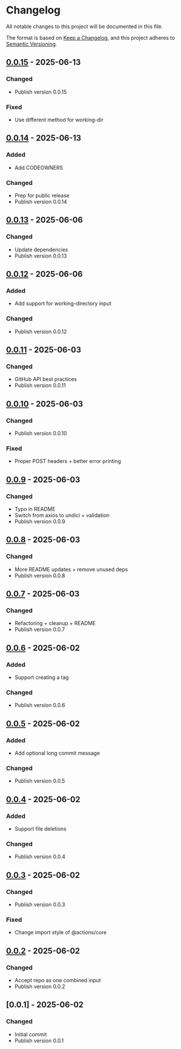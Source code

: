 # Changelog

All notable changes to this project will be documented in this file.

The format is based on [Keep a Changelog](https://keepachangelog.com/en/1.0.0/),
and this project adheres to [Semantic Versioning](https://semver.org/spec/v2.0.0.html).

## [0.0.15] - 2025-06-13

### Changed

- Publish version 0.0.15

### Fixed

- Use different method for working-dir

## [0.0.14] - 2025-06-13

### Added

- Add CODEOWNERS

### Changed

- Prep for public release
- Publish version 0.0.14

## [0.0.13] - 2025-06-06

### Changed

- Update dependencies
- Publish version 0.0.13

## [0.0.12] - 2025-06-06

### Added

- Add support for working-directory input

### Changed

- Publish version 0.0.12

## [0.0.11] - 2025-06-03

### Changed

- GitHub API best practices
- Publish version 0.0.11

## [0.0.10] - 2025-06-03

### Changed

- Publish version 0.0.10

### Fixed

- Proper POST headers + better error printing

## [0.0.9] - 2025-06-03

### Changed

- Typo in README
- Switch from axios to undici + validation
- Publish version 0.0.9

## [0.0.8] - 2025-06-03

### Changed

- More README updates + remove unused deps
- Publish version 0.0.8

## [0.0.7] - 2025-06-03

### Changed

- Refactoring + cleanup + README
- Publish version 0.0.7

## [0.0.6] - 2025-06-02

### Added

- Support creating a tag

### Changed

- Publish version 0.0.6

## [0.0.5] - 2025-06-02

### Added

- Add optional long commit message

### Changed

- Publish version 0.0.5

## [0.0.4] - 2025-06-02

### Added

- Support file deletions

### Changed

- Publish version 0.0.4

## [0.0.3] - 2025-06-02

### Changed

- Publish version 0.0.3

### Fixed

- Change import style of @actions/core

## [0.0.2] - 2025-06-02

### Changed

- Accept repo as one combined input
- Publish version 0.0.2

## [0.0.1] - 2025-06-02

### Changed

- Initial commit
- Publish version 0.0.1

[0.0.15]: https://github.com/saasquatch/git-commit-action/compare/v0.0.14..v0.0.15
[0.0.14]: https://github.com/saasquatch/git-commit-action/compare/v0.0.13..v0.0.14
[0.0.13]: https://github.com/saasquatch/git-commit-action/compare/v0.0.12..v0.0.13
[0.0.12]: https://github.com/saasquatch/git-commit-action/compare/v0.0.11..v0.0.12
[0.0.11]: https://github.com/saasquatch/git-commit-action/compare/v0.0.10..v0.0.11
[0.0.10]: https://github.com/saasquatch/git-commit-action/compare/v0.0.9..v0.0.10
[0.0.9]: https://github.com/saasquatch/git-commit-action/compare/v0.0.8..v0.0.9
[0.0.8]: https://github.com/saasquatch/git-commit-action/compare/v0.0.7..v0.0.8
[0.0.7]: https://github.com/saasquatch/git-commit-action/compare/v0.0.6..v0.0.7
[0.0.6]: https://github.com/saasquatch/git-commit-action/compare/v0.0.5..v0.0.6
[0.0.5]: https://github.com/saasquatch/git-commit-action/compare/v0.0.4..v0.0.5
[0.0.4]: https://github.com/saasquatch/git-commit-action/compare/v0.0.3..v0.0.4
[0.0.3]: https://github.com/saasquatch/git-commit-action/compare/v0.0.2..v0.0.3
[0.0.2]: https://github.com/saasquatch/git-commit-action/compare/v0.0.1..v0.0.2

